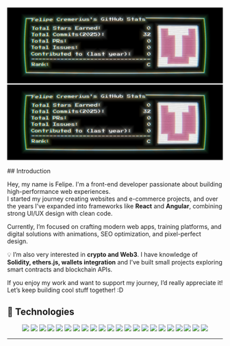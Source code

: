 <p align="center">
  <img src="./assets/pixel-stats-light.png#gh-light-mode-only" alt="Felipe's CRT GitHub Stats (light)">
  <img src="./assets/pixel-stats-dark.png#gh-dark-mode-only"  alt="Felipe's CRT GitHub Stats (dark)">
</p>
## Introduction

Hey, my name is Felipe. I'm a front-end developer passionate about building high-performance web experiences.  
I started my journey creating websites and e-commerce projects, and over the years I’ve expanded into frameworks like **React** and **Angular**, combining strong UI/UX design with clean code.  

Currently, I’m focused on crafting modern web apps, training platforms, and digital solutions with animations, SEO optimization, and pixel-perfect design.  

💡 I’m also very interested in **crypto and Web3**. I have knowledge of **Solidity, ethers.js, wallets integration** and I’ve built small projects exploring smart contracts and blockchain APIs.  

If you enjoy my work and want to support my journey, I’d really appreciate it! Let’s keep building cool stuff together! :D


## 🚀 Technologies

<p align="center">
  <img src="https://img.shields.io/badge/html5-%23E34F26.svg?style=for-the-badge&logo=html5&logoColor=white"/>
  <img src="https://img.shields.io/badge/css3-%231572B6.svg?style=for-the-badge&logo=css3&logoColor=white"/>
  <img src="https://img.shields.io/badge/javascript-%23323330.svg?style=for-the-badge&logo=javascript&logoColor=%23F7DF1E"/>
  <img src="https://img.shields.io/badge/typescript-%23007ACC.svg?style=for-the-badge&logo=typescript&logoColor=white"/>
  <img src="https://img.shields.io/badge/react-%2320232a.svg?style=for-the-badge&logo=react&logoColor=%2361DAFB"/>
  <img src="https://img.shields.io/badge/angular-%23DD0031.svg?style=for-the-badge&logo=angular&logoColor=white"/>
  <img src="https://img.shields.io/badge/next.js-black?style=for-the-badge&logo=next.js&logoColor=white"/>
  <img src="https://img.shields.io/badge/vite-%23646CFF.svg?style=for-the-badge&logo=vite&logoColor=white"/>
  <img src="https://img.shields.io/badge/tailwindcss-38B2AC?style=for-the-badge&logo=tailwind-css&logoColor=white"/>
  <img src="https://img.shields.io/badge/sass-hotpink.svg?style=for-the-badge&logo=SASS&logoColor=white"/>
  <img src="https://img.shields.io/badge/bootstrap-563D7C?style=for-the-badge&logo=bootstrap&logoColor=white"/>
  <img src="https://img.shields.io/badge/liquid-7AB55C?style=for-the-badge&logo=shopify&logoColor=white"/>
  <img src="https://img.shields.io/badge/node.js-6DA55F?style=for-the-badge&logo=node.js&logoColor=white"/>
  <img src="https://img.shields.io/badge/express.js-404D59?style=for-the-badge"/>
  <img src="https://img.shields.io/badge/prisma-3982CE?style=for-the-badge&logo=prisma&logoColor=white"/>
  <img src="https://img.shields.io/badge/mysql-00000F?style=for-the-badge&logo=mysql&logoColor=white"/>
  <img src="https://img.shields.io/badge/postgresql-316192?style=for-the-badge&logo=postgresql&logoColor=white"/>
  <img src="https://img.shields.io/badge/mongodb-47A248?style=for-the-badge&logo=mongodb&logoColor=white"/>
  <img src="https://img.shields.io/badge/git-F05033?style=for-the-badge&logo=git&logoColor=white"/>
  <img src="https://img.shields.io/badge/github-121011?style=for-the-badge&logo=github&logoColor=white"/>
  <img src="https://img.shields.io/badge/vercel-000000?style=for-the-badge&logo=vercel&logoColor=white"/>
  <img src="https://img.shields.io/badge/figma-F24E1E?style=for-the-badge&logo=figma&logoColor=white"/>
</p>

---


